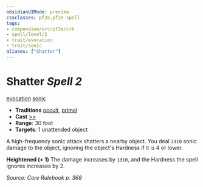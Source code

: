```yaml
---
obsidianUIMode: preview
cssclasses: pf2e,pf2e-spell
tags:
- compendium/src/pf2e/crb
- spell/level/2
- trait/evocation
- trait/sonic
aliases: ["Shatter"]
---
```

# Shatter *Spell 2*   
[evocation](rules/traits/evocation.md "Evocation School Trait")  [sonic](rules/traits/sonic.md "Sonic Energy & Element Trait")  

- **Traditions** [occult](rules/traits/occult.md "Occult Tradition Trait"), [primal](rules/traits/primal.md "Primal Tradition Trait")
- **Cast** [>>](rules/core-rulebook/chapter-9-playing-the-game.md#Actions "Two-Action") 
- **Range**: 30 foot
- **Targets**: 1 unattended object

A high-frequency sonic attack shatters a nearby object. You deal `2d10` sonic damage to the object, ignoring the object's Hardness if it is 4 or lower.

**Heightened (+ 1)** The damage increases by `1d10`, and the Hardness the spell ignores increases by 2.

*Source: Core Rulebook p. 368*